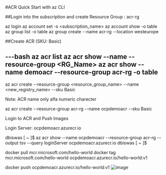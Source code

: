 #ACR Quick Start with az CLI

##Login into the subscription and create Resource Group : acr-rg

az login
az account set -s <subscription_name>
 az account show -o table
az group list -o table 
az group create --name acr-rg --location westeurope

##Create ACR (SKU: Basic)

---bash
az acr list
az acr show --name <registry-name> --resource-group <RG_Name>
az acr show --name demoacr --resource-group acr-rg -o table 
---

az acr create --resource-group <resource_group_name> --name <new_registry_name> --sku Basic

Note: ACR name only alfa numeric charecter 

az acr create --resource-group acr-rg --name ocpdemoacr --sku Basic


Login to ACR and Push Images

Login Server: ocpdemoacr.azurecr.io

dbiswas [ ~ ]$ az acr show --name ocpdemoacr --resource-group acr-rg --output tsv --query loginServer
ocpdemoacr.azurecr.io
dbiswas [ ~ ]$ 



docker pull mcr.microsoft.com/hello-world
docker tag mcr.microsoft.com/hello-world ocpdemoacr.azurecr.io/hello-world:v1

docker push ocpdemoacr.azurecr.io/hello-world:v1 ![image](https://github.com/deba1275/learnazure/assets/140979881/d9c82444-e324-401a-8524-b81a46af6b37)
